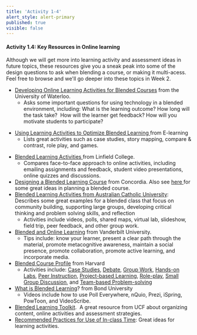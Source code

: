 ```yaml
---
title: 'Activity 1-4'
alert_style: alert-primary
published: true
visible: false
---
```


#### Activity 1.4: Key Resources in Online learning

Although we will get more into learning activity and assessment ideas in future topics, these resources give you a sneak peak into some of the design questions to ask when blending a course, or making it multi-acess.  Feel free to browse and we'll go deeper into these topics in Week 2.
<ul>
 	<li><a href="https://uwaterloo.ca/centre-for-teaching-excellence/teaching-resources/teaching-tips/developing-assignments/blended-learning/developing-online-learning-activities" target="_blank" rel="noopener">Developing Online Learning Activities for Blended Courses</a>&nbsp;from the University of Waterloo.
<ul>
 	<li>Asks some important questions for using technology in a blended environment, including: What is the learning outcome? How long will the task take?&nbsp; How will the learner get feedback? How will you motivate students to participate?</li>
</ul>
</li>
</ul>
<ul>
 	<li><a href="https://elearningindustry.com/using-learning-activities-optimize-blended-learning" target="_blank" rel="noopener">Using Learning Activities to Optimize Blended Learning&nbsp;</a>from E-learning
<ul>
 	<li>Lists great activities such as case studies, story mapping, compare &amp; contrast, role play, and games.</li>
</ul>
</li>
</ul>
<ul>
 	<li><a href="https://www.linfield.edu/tls/blendedlearning/blended-learning-activities.html" target="_blank" rel="noopener">Blended Learning Activities&nbsp;</a>from Linfield College.
<ul>
 	<li>Compares face-to-face approach to online activities, including emailing assignments and feedback, student video presentations, online quizzes and discussions.</li>
</ul>
</li>
 	<li><a href="https://www.concordia.ca/offices/ctl/digital-learning/blended-learning/Developing-blended-learning-course.html" target="_blank" rel="noopener">Designing a Blended Learning Course</a>&nbsp;from Concordia. Also see&nbsp;<a href="https://www.concordia.ca/offices/ctl/digital-learning/blended-learning.html" target="_blank" rel="noopener">here&nbsp;</a>for some great ideas in planning a blended course.</li>
 	<li><a href="http://www.acu.edu.au/staff/our_university/learning_and_teaching/technology_enhanced_learning/blended_learning/blended_learning_activities" target="_blank" rel="noopener">Blended Learning Activities&nbsp;from Australian Catholic University</a>: Describes some great examples for a blended class that focus on community building, supporting large groups, developing critical thinking and problem solving skills, and reflection
<ul>
 	<li>Activities include videos, polls, shared maps, virtual lab, slideshow, field trip, peer feedback, and other group work.</li>
</ul>
</li>
 	<li><a href="https://cft.vanderbilt.edu/guides-sub-pages/blended-and-online-learning/" target="_blank" rel="noopener">Blended and Online Learning</a>&nbsp;from Vanderbilt University.
<ul>
 	<li>Tips include: know your learner, present a clear path through the material, promote metacognitive awareness, maintain a social presence, promote collaboration, promote active learning, and incorporate media.</li>
</ul>
</li>
 	<li><a href="https://teachingcommons.stanford.edu/gallery/blended" target="_blank" rel="noopener">Blended Course Profile</a>&nbsp;from Harvard
<ul>
 	<li>Activities include:&nbsp;<a href="https://teachingcommons.stanford.edu/resources/learning/learning-activities/case-method-teaching">Case Studies</a>,&nbsp;<a href="https://teachingcommons.stanford.edu/resources/teaching/small-groups-and-discussions/sample-small-group-exercises">Debate</a>,&nbsp;<a href="https://teachingcommons.stanford.edu/resources/teaching/small-groups-and-discussions/sample-small-group-exercises">Group Work</a>,&nbsp;<a href="https://teachingcommons.stanford.edu/resources/teaching-resources/teaching-strategies/laboratory-teaching-guidelines">Hands-on Labs</a>,&nbsp;<a href="https://teachingcommons.stanford.edu/resources/teaching-resources/technology-teaching/clickers-classroom">Peer Instruction</a>,&nbsp;<a href="https://teachingcommons.stanford.edu/resources/learning/learning-activities/project-based-learning">Project-based Learning</a>,&nbsp;<a href="https://teachingcommons.stanford.edu/resources/learning/learning-activities/role-playing">Role-play</a>,&nbsp;<a href="https://teachingcommons.stanford.edu/resources/teaching/small-groups-and-discussions">Small Group Discussion</a>,&nbsp;and&nbsp;<a href="https://teachingcommons.stanford.edu/resources/learning/learning-activities/team-based-problem-solving">Team-based Problem-solving</a></li>
</ul>
</li>
 	<li><a href="https://bond.edu.au/intl/about-bond/academia/learning-teaching/blended-learning" target="_blank" rel="noopener">What is Blended Learning</a>? from Bond University
<ul>
 	<li>Videos include how to use Poll Everywhere, nQuio, Prezi, iSpring, PowToon, and VideoScribe.</li>
</ul>
</li>
 	<li><a href="https://blended.online.ucf.edu/effective-practices/teaching-online-pedagogical-repository/" target="_blank" rel="noopener">Blended Learning Toolkit</a>.&nbsp; A great resource from UCF about organizing content, online activities and assessment strategies.</li>
 	<li><a href="https://docs.google.com/document/d/1_lMIWVXYTzDUGJZHS6EI7_RNS1RiVtWr3YaJeviA1Hs/edit#heading=h.rk1meua2xx4p" target="_blank" rel="noopener">Recommended Practices for Use of In-class Time</a>: Great ideas for learning activities.</li>
</ul>

</div>
